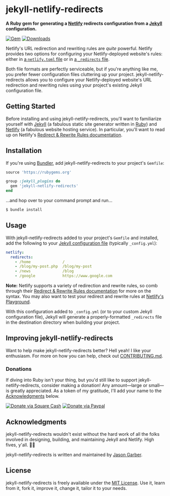 # jekyll-netlify-redirects

**A Ruby gem for generating a [Netlify](https://www.netlify.com) redirects configuration from a [Jekyll](https://jekyllrb.com) configuration.**

[![Gem](https://img.shields.io/gem/v/jekyll-netlify-redirects.svg?logo=rubygems&style=for-the-badge)](https://rubygems.org/gems/jekyll-netlify-redirects)
[![Downloads](https://img.shields.io/gem/dt/jekyll-netlify-redirects.svg?logo=rubygems&style=for-the-badge)](https://rubygems.org/gems/jekyll-netlify-redirects)

Netlify's URL redirection and rewriting rules are _quite_ powerful. Netlify provides two options for configuring your Netlify-deployed website's rules: either in [a `netlify.toml` file](https://www.netlify.com/docs/netlify-toml-reference/) or in [a `_redirects` file](https://www.netlify.com/docs/redirects/).

Both file formats are perfectly serviceable, but if you're anything like me, you prefer fewer configuration files cluttering up your project. jekyll-netlify-redirects allows you to configure your Netlify-deployed website's URL redirection and rewriting rules using your project's existing Jekyll configuration file.

## Getting Started

Before installing and using jekyll-netlify-redirects, you'll want to familiarize yourself with [Jekyll](https://jekyllrb.com) (a fabulous static site generator written in [Ruby](https://www.ruby-lang.org)) and [Netlify](https://www.netlify.com) (a fabulous website hosting service). In particular, you'll want to read up on Netlify's [Redirect & Rewrite Rules documentation](https://www.netlify.com/docs/redirects/).

## Installation

If you're using [Bundler](https://bundler.io), add jekyll-netlify-redirects to your project's `Gemfile`:

```rb
source 'https://rubygems.org'

group :jekyll_plugins do
  gem 'jekyll-netlify-redirects'
end
```

…and hop over to your command prompt and run…

```sh
$ bundle install
```

## Usage

With jekyll-netlify-redirects added to your project's `Gemfile` and installed, add the following to your [Jekyll configuration file](https://jekyllrb.com/docs/configuration/) (typically `_config.yml`):

```yaml
netlify:
  redirects:
    - /home              /
    - /blog/my-post.php  /blog/my-post
    - /news              /blog
    - /google            https://www.google.com
```

**Note:** Netlify supports a variety of redirection and rewrite rules, so comb through their [Redirect & Rewrite Rules documentation](https://www.netlify.com/docs/redirects/) for more on the syntax. You may also want to test your redirect and rewrite rules at [Netlify's Playground](https://play.netlify.com/redirects).

With this configuration added to `_config.yml` (or to your custom Jekyll configuration file), Jekyll will generate a properly-formatted `_redirects` file in the destination directory when building your project.

## Improving jekyll-netlify-redirects

Want to help make jekyll-netlify-redirects better? Hell yeah! I like your enthusiasm. For more on how you can help, check out [CONTRIBUTING.md](https://github.com/jgarber623/jekyll-netlify-redirects/blob/master/CONTRIBUTING.md).

### Donations

If diving into Ruby isn't your thing, but you'd still like to support jekyll-netlify-redirects, consider making a donation! Any amount—large or small—is greatly appreciated. As a token of my gratitude, I'll add your name to the [Acknowledgments](#acknowledgments) below.

[![Donate via Square Cash](https://img.shields.io/badge/square%20cash-$jgarber-28c101.svg?style=for-the-badge)](https://cash.me/$jgarber)
[![Donate via Paypal](https://img.shields.io/badge/paypal-jgarber-009cde.svg?style=for-the-badge)](https://www.paypal.me/jgarber)

## Acknowledgments

jekyll-netlify-redirects wouldn't exist without the hard work of all the folks involved in designing, building, and maintaining Jekyll and Netlify. High fives, y'all. 🙌🏻

jekyll-netlify-redirects is written and maintained by [Jason Garber](https://sixtwothree.org).

## License

jekyll-netlify-redirects is freely available under the [MIT License](https://opensource.org/licenses/MIT). Use it, learn from it, fork it, improve it, change it, tailor it to your needs.
